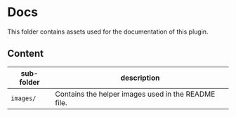 # Docs

This folder contains assets used for the documentation of this plugin.

## Content

| sub-folder | description                                         |
| ---------- | --------------------------------------------------- |
| `images/`  | Contains the helper images used in the README file. |
